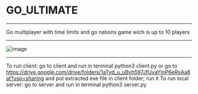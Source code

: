 # GO_ULTIMATE
****
Go multiplayer with time limits and go nations game wich is up to 10 players
***
![image](https://user-images.githubusercontent.com/91374689/227887625-e7f99e62-502e-40b1-b3d2-9de74c71d020.png)
***
To run client: go to client and run in terminal python3 client.py or go to https://drive.google.com/drive/folders/1aTyd_u_uBvh597JfUvaYInP6eRsAa8at?usp=sharing and put extracted exe file in client folder; run it 
To run local server: go to server and run in terminal python3 server.py
